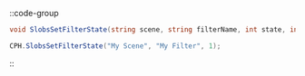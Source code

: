 ::code-group
  ```csharp [Method]
  void SlobsSetFilterState(string scene, string filterName, int state, int connection = 0);
  ```
  ```csharp [Example]
  CPH.SlobsSetFilterState("My Scene", "My Filter", 1);
  ```
::
